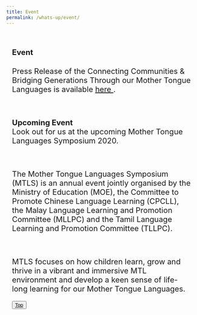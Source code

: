 ```yaml
---
title: Event
permalink: /whats-up/event/
---
```

<div style="padding:15px 15px 2500px;font-size:20px">
  <div><h4>Event</h4>
  <div><p>Press Release of the 
Connecting Communities & Bridging Generations Through our Mother Tongue Languages is available <a href="https://www.moe.gov.sg/news/press-releases/connecting-communities-and-bridging-generations-through-our-mother-tongue-languages" target="_blank">here </a>.
</p></div><br/>
   <div><p><strong>Upcoming Event<br/></strong>
     Look out for us at the upcoming Mother Tongue Languages Symposium 2020.</p></div><br/>
 <div><p>The Mother Tongue Languages Symposium (MTLS) is an annual event jointly organised by the Ministry of Education (MOE), the Committee to Promote Chinese Language Learning (CPCLL), the Malay Language Learning and Promotion Committee (MLLPC) and the Tamil Language Learning and Promotion Committee (TLLPC).
</p></div><br/>
  <div><p>MTLS focuses on how children learn, grow and thrive in a vibrant and immersive MTL environment and develop a keen sense of life-long learning for our Mother Tongue Languages.</p></div>
  <div>
<button id="myBtn"><a href="#top" style="color: black">Top</a></button>

